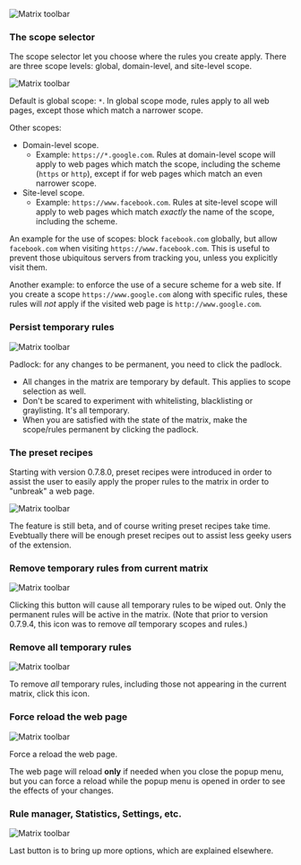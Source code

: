 ![Matrix toolbar](https://raw.github.com/gorhill/httpswitchboard/master/doc/img/popupmenu-toolbar-1.png)

### The scope selector

The scope selector let you choose where the rules you create apply. There are three scope levels: global, domain-level, and site-level scope.

![Matrix toolbar](https://raw.github.com/gorhill/httpswitchboard/master/doc/img/popupmenu-toolbar-2.png)

Default is global scope: `*`. In global scope mode, rules apply to all web pages, except those which match a narrower scope.

Other scopes:
* Domain-level scope.
    - Example: `https://*.google.com`. Rules at domain-level scope will apply to web pages which match the scope, including the scheme (`https` or `http`), except if for web pages which match an even narrower scope.
* Site-level scope.
    - Example: `https://www.facebook.com`. Rules at site-level scope will apply to web pages which match *exactly* the name of the scope, including the scheme.

An example for the use of scopes: block `facebook.com` globally, but allow `facebook.com` when visiting `https://www.facebook.com`. This is useful to prevent those ubiquitous servers from tracking you, unless you explicitly visit them.

Another example: to enforce the use of a secure scheme for a web site. If you create a scope `https://www.google.com` along with specific rules, these rules will *not* apply if the visited web page is `http://www.google.com`.

### Persist temporary rules

![Matrix toolbar](https://raw.github.com/gorhill/httpswitchboard/master/doc/img/popupmenu-toolbar-3.png)

Padlock: for any changes to be permanent, you need to click the padlock.
- All changes in the matrix are temporary by default. This applies to scope selection as well.
- Don't be scared to experiment with whitelisting, blacklisting or graylisting. It's all temporary.
- When you are satisfied with the state of the matrix, make the scope/rules permanent by clicking the padlock.

### The preset recipes

Starting with version 0.7.8.0, preset recipes were introduced in order to assist the user to easily apply the proper rules to the matrix in order to "unbreak" a web page.

![Matrix toolbar](https://raw.github.com/gorhill/httpswitchboard/master/doc/img/popupmenu-toolbar-4.png)

The feature is still beta, and of course writing preset recipes take time. Evebtually there will be enough preset recipes out to assist less geeky users of the extension.

### Remove temporary rules from current matrix

![Matrix toolbar](https://raw.github.com/gorhill/httpswitchboard/master/doc/img/popupmenu-toolbar-5.png)

Clicking this button will cause all temporary rules to be wiped out. Only the permanent rules will be active in the matrix. (Note that prior to version 0.7.9.4, this icon was to remove *all* temporary scopes and rules.)

### Remove all temporary rules

![Matrix toolbar](https://raw.github.com/gorhill/httpswitchboard/master/doc/img/popupmenu-toolbar-6.png)

To remove *all* temporary rules, including those not appearing in the current matrix, click this icon.

### Force reload the web page

![Matrix toolbar](https://raw.github.com/gorhill/httpswitchboard/master/doc/img/popupmenu-toolbar-7.png)

Force a reload the web page.

The web page will reload **only** if needed when you close the popup menu, but you can force a reload while the popup menu is opened in order to see the effects of your changes.

### Rule manager, Statistics, Settings, etc.

![Matrix toolbar](https://raw.github.com/gorhill/httpswitchboard/master/doc/img/popupmenu-toolbar-8.png)

Last button is to bring up more options, which are explained elsewhere.
